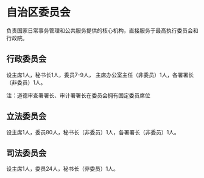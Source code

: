 <h1>自治区委员会</h1>
<p>负责国家日常事务管理和公共服务提供的核心机构，直接服务于最高执行委员会和行政院。</p>
<h2>行政委员会</h2>
<p>设主席1人，秘书长1人，委员7-9人，
    主席办公室主任（非委员）1人，各署署长（非委员）1人。</p>
<p>注：道德审查署署长、审计署署长在委员会拥有固定委员席位</p>
<h2>立法委员会</h2>
<p>设主席1人，委员80人，秘书长（非委员）1人，各署署长（非委员）1人。</p>
<h2>司法委员会</h2>
<p>设主席1人，委员24人，秘书长（非委员）1人。</p>